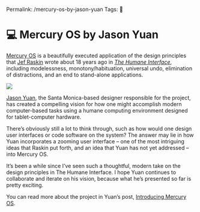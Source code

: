 Permalink: /mercury-os-by-jason-yuan
Tags: 🔗

# 💻 Mercury OS by Jason Yuan

[Mercury OS](https://www.mercuryos.com) is a beautifully executed  application of the design principles that [Jef Raskin](https://en.wikipedia.org/wiki/Jef_Raskin) wrote about 18 years ago in [*The Humane Interface*](https://en.wikipedia.org/wiki/The_Humane_Interface), including modelessness, monotony/habituation, universal undo, elimination of distractions, and an end to stand-alone applications.  

![](/images/_mercury-os.gif) 

[Jason Yuan](https://twitter.com/jasonyuandesign), the Santa Monica-based designer responsible for the project, has created a compelling vision for how one might accomplish modern computer-based tasks using a humane computing environment designed for tablet-computer hardware. 

There’s obviously still a lot to think through, such as how would one design user interfaces or code software on the system? The answer may lie in how Yuan incorporates a zooming user interface – one of the most intriguing ideas that Raskin put forth, and an idea that Yuan has not yet addressed – into Mercury OS. 

It’s been a while since I’ve seen such a thoughtful, modern take on the design principles in The Humane Interface. I hope Yuan continues to collaborate and iterate on his vision, because what he’s presented so far is pretty exciting. 

You can read more about the project in Yuan’s post, [Introducing Mercury OS](https://medium.com/@jasonyuan/introducing-mercury-os-f4de45a04289).